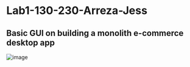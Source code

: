 # Lab1-130-230-Arreza-Jess

## Basic GUI on building a monolith e-commerce desktop app 
![image](https://user-images.githubusercontent.com/67852370/164869036-15a3c16f-3ce5-44dd-8af1-086a4fa0fca6.png)
